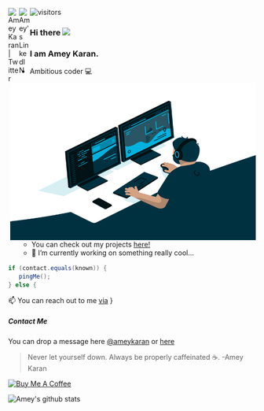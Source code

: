 <a href="https://twitter.com/"> <img align="left" alt="Amey Karan | Twitter" width="22px" src="https://raw.githubusercontent.com/peterthehan/peterthehan/master/assets/twitter.svg" /></a>
<a href="https://www.linkedin.com/in/amey-karan-8752201bb/"><img align="left" alt="Amey's LinkedIN" width="22px" src="https://raw.githubusercontent.com/peterthehan/peterthehan/master/assets/linkedin.svg" /></a>
![visitors](https://visitor-badge.glitch.me/badge?page_id=ameykaran.ameykaran)

### Hi there <img src="https://media.giphy.com/media/hvRJCLFzcasrR4ia7z/giphy.gif" width="25px">
### I am **Amey Karan**. 
  <img align="right" alt="GIF" src="https://github.com/ameykaran/ameykaran/blob/main/code.gif?raw=true" width="500" height="320" />

- Ambitious coder :computer:
  - You can check out my projects [here!](https://github.com/ameykaran?tab=repositories)
  - 🔭 I’m currently working on something really cool...
    
```java
if (contact.equals(known)) { 
   pingMe();
} else {
``` 

  📫 You can reach out to me [via](#contact-me) }

##### Contact Me
   You can drop a message here [@ameykaran](https://www.instagram.com/amey_karan/) or 
   [here](https://www.linkedin.com/in/amey-karan-8752201bb/)


   > Never let yourself down. Always be properly caffeinated :coffee:.
   > -Amey Karan
<p><a href="https://www.buymeacoffee.com/ameykaran" target="_blank"><img src="https://cdn.buymeacoffee.com/buttons/v2/default-red.png" alt="Buy Me A Coffee" width="150" ></a></p>

![Amey's github stats](https://github-readme-stats.vercel.app/api?username=ameykaran&show_icons=true&theme=radical)
